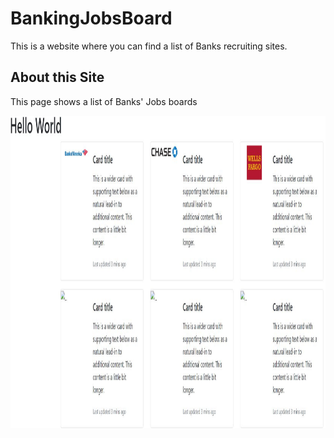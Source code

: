 # BankingJobsBoard
This is a website where you can find a list of Banks recruiting sites. 

<h2>About this Site</h2>
<p>This page shows a list of Banks' Jobs boards</p>

<img src="https://github.com/CBArgento/BankingJobsBoard/blob/master/Assets/Imgs/SiteImg.JPG?raw=true" alt="Site Image" width="900" height="500">

